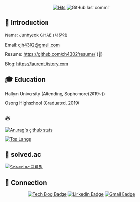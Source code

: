 <div align=center>

[![Hits](https://hits.seeyoufarm.com/api/count/incr/badge.svg?url=https%3A%2F%2Fgithub.com%2Fch4302)](https://hits.seeyoufarm.com)
![GitHub last commit](https://img.shields.io/github/last-commit/ch4302/ch4302)

</div>

<!--
**ch4302/ch4302** is a ✨ _special_ ✨ repository because its `README.md` (this file) appears on your GitHub profile.

Here are some ideas to get you started:

- 🔭 I’m currently working on ...
- 🌱 I’m currently learning ...
- 👯 I’m looking to collaborate on ...
- 🤔 I’m looking for help with ...
- 💬 Ask me about ...
- 📫 How to reach me: ...
- 😄 Pronouns: ...
- ⚡ Fun fact: ...
-->

## 🤔 Introduction
Name: Junhyeok CHAE (채준혁) 

Email: cjh4302@gmail.com

Resume: https://github.com/ch4302/resume/ (🔨)

Blog: https://laurent.tistory.com

## 🎓 Education
Hallym University (Attending, Sophomore(2019~))

Osong Highschool (Graduated, 2019)


## :fire:


 
[![Anurag's github stats](https://github-readme-stats.vercel.app/api?username=ch4302&count_private=true&show_icons=true&)](https://github.com/anuraghazra/github-readme-stats)


[![Top Langs](https://github-readme-stats.vercel.app/api/top-langs/?username=ch4302&layout=compact)](https://github.com/anuraghazra/github-readme-stats)

## 💎 solved.ac
[![Solved.ac 프로필](http://mazassumnida.wtf/api/v2/generate_badge?boj=ch4302)](https://solved.ac/ch4302)


## 💬 Connection

<div align=center>

[![Tech Blog Badge](http://img.shields.io/badge/-Tech%20blog-black?style=flat-square&logo=github&link=https://ch4302.github.io/)](https://ch4302.github.io/) [![Linkedin Badge](https://img.shields.io/badge/-LinkedIn-blue?style=flat-square&logo=Linkedin&logoColor=white&link=https://www.linkedin.com/in/junhyeok-chae-b6b4ba185/)](https://www.linkedin.com/in/junhyeok-chae-b6b4ba185/) [![Gmail Badge](https://img.shields.io/badge/Gmail-d14836?style=flat-square&logo=Gmail&logoColor=white&link=mailto:cjh4302@gmail.com)](mailto:cjh4302@gmail.com)

</div>
